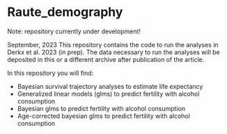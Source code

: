 # Raute_demography

Note: repository currently under development! 

September, 2023
This repository contains the code to run the analyses in Derkx et al. 2023 (in prep). 
The data necessary to run the analyses will be deposited in this or a different archive after publication of the article. 

In this repository you will find:
- Bayesian survival trajectory analyses to estimate life expectancy
- Generalized linear models (glms) to predict fertility with alcohol consumption
- Bayesian glms to predict fertility with alcohol consumption
- Age-corrected bayesian glms to predict fertility with alcohol consumption
